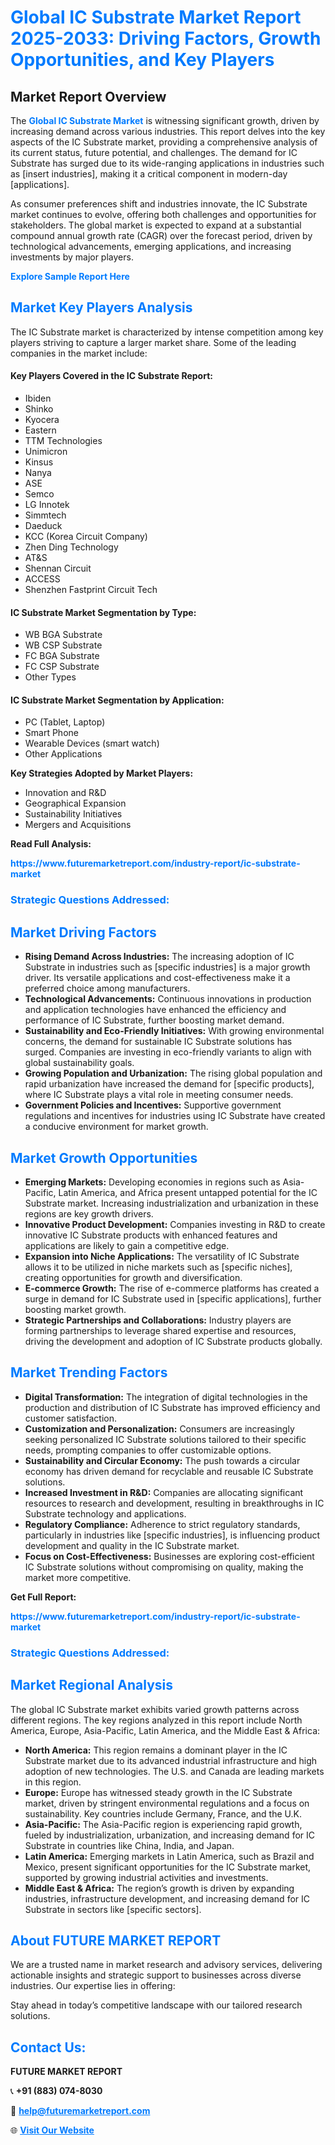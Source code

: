 <h1 style="color: #007BFF;">Global IC Substrate Market Report 2025-2033: Driving Factors, Growth Opportunities, and Key Players</h1>

<section id="overview">
<h2>Market Report Overview</h2>
<p>The <a href="https://www.futuremarketreport.com/industry-report/ic-substrate-market" style="color: #007BFF; text-decoration: none;"><strong>Global IC Substrate Market</strong></a> is witnessing significant growth, driven by increasing demand across various industries. This report delves into the key aspects of the IC Substrate market, providing a comprehensive analysis of its current status, future potential, and challenges. The demand for IC Substrate has surged due to its wide-ranging applications in industries such as [insert industries], making it a critical component in modern-day [applications].</p>
<p>As consumer preferences shift and industries innovate, the IC Substrate market continues to evolve, offering both challenges and opportunities for stakeholders. The global market is expected to expand at a substantial compound annual growth rate (CAGR) over the forecast period, driven by technological advancements, emerging applications, and increasing investments by major players.</p>
</section>

<section id="overview">
<p><a href="https://www.futuremarketreport.com/request-sample/reportId=28393" style="color: #007BFF; text-decoration: none;"><strong>Explore Sample Report Here</strong></a></p>
</section>

<section id="key-players">
<h2 style="color: #007BFF;">Market Key Players Analysis</h2>
<p>The IC Substrate market is characterized by intense competition among key players striving to capture a larger market share. Some of the leading companies in the market include:</p>
<h4>Key Players Covered in the IC Substrate Report:</h4>
<ul><li>Ibiden</li><li>Shinko</li><li>Kyocera</li><li>Eastern</li><li>TTM Technologies</li><li>Unimicron</li><li>Kinsus</li><li>Nanya</li><li>ASE</li><li>Semco</li><li>LG Innotek</li><li>Simmtech</li><li>Daeduck</li><li>KCC (Korea Circuit Company)</li><li>Zhen Ding Technology</li><li>AT&amp;S</li><li>Shennan Circuit</li><li>ACCESS</li><li>Shenzhen Fastprint Circuit Tech</li></ul>
<h4>IC Substrate Market Segmentation by Type:</h4>
<ul><li>WB BGA Substrate</li><li>WB CSP Substrate</li><li>FC BGA Substrate</li><li>FC CSP Substrate</li><li>Other Types</li></ul>

<h4>IC Substrate Market Segmentation by Application:</h4>
<ul><li>PC (Tablet, Laptop)</li><li>Smart Phone</li><li>Wearable Devices (smart watch)</li><li>Other Applications</li></ul>
<p><strong>Key Strategies Adopted by Market Players:</strong></p>
<ul>
<li>Innovation and R&D</li>
<li>Geographical Expansion</li>
<li>Sustainability Initiatives</li>
<li>Mergers and Acquisitions</li>
</ul>
</section>

<section>
<p><strong>Read Full Analysis: </strong></p><a href="https://www.futuremarketreport.com/industry-report/ic-substrate-market" style="color: #007BFF; text-decoration: none;"><strong>https://www.futuremarketreport.com/industry-report/ic-substrate-market</strong></a>
<h3 style="color: #007BFF;">Strategic Questions Addressed:</h3>
</section>

<section id="driving-factors">
<h2 style="color: #007BFF;">Market Driving Factors</h2>
<ul>
<li><strong>Rising Demand Across Industries:</strong> The increasing adoption of IC Substrate in industries such as [specific industries] is a major growth driver. Its versatile applications and cost-effectiveness make it a preferred choice among manufacturers.</li>
<li><strong>Technological Advancements:</strong> Continuous innovations in production and application technologies have enhanced the efficiency and performance of IC Substrate, further boosting market demand.</li>
<li><strong>Sustainability and Eco-Friendly Initiatives:</strong> With growing environmental concerns, the demand for sustainable IC Substrate solutions has surged. Companies are investing in eco-friendly variants to align with global sustainability goals.</li>
<li><strong>Growing Population and Urbanization:</strong> The rising global population and rapid urbanization have increased the demand for [specific products], where IC Substrate plays a vital role in meeting consumer needs.</li>
<li><strong>Government Policies and Incentives:</strong> Supportive government regulations and incentives for industries using IC Substrate have created a conducive environment for market growth.</li>
</ul>
</section>

<section id="growth-opportunities">
<h2 style="color: #007BFF;">Market Growth Opportunities</h2>
<ul>
<li><strong>Emerging Markets:</strong> Developing economies in regions such as Asia-Pacific, Latin America, and Africa present untapped potential for the IC Substrate market. Increasing industrialization and urbanization in these regions are key growth drivers.</li>
<li><strong>Innovative Product Development:</strong> Companies investing in R&D to create innovative IC Substrate products with enhanced features and applications are likely to gain a competitive edge.</li>
<li><strong>Expansion into Niche Applications:</strong> The versatility of IC Substrate allows it to be utilized in niche markets such as [specific niches], creating opportunities for growth and diversification.</li>
<li><strong>E-commerce Growth:</strong> The rise of e-commerce platforms has created a surge in demand for IC Substrate used in [specific applications], further boosting market growth.</li>
<li><strong>Strategic Partnerships and Collaborations:</strong> Industry players are forming partnerships to leverage shared expertise and resources, driving the development and adoption of IC Substrate products globally.</li>
</ul>
</section>

<section id="trending-factors">
<h2 style="color: #007BFF;">Market Trending Factors</h2>
<ul>
<li><strong>Digital Transformation:</strong> The integration of digital technologies in the production and distribution of IC Substrate has improved efficiency and customer satisfaction.</li>
<li><strong>Customization and Personalization:</strong> Consumers are increasingly seeking personalized IC Substrate solutions tailored to their specific needs, prompting companies to offer customizable options.</li>
<li><strong>Sustainability and Circular Economy:</strong> The push towards a circular economy has driven demand for recyclable and reusable IC Substrate solutions.</li>
<li><strong>Increased Investment in R&D:</strong> Companies are allocating significant resources to research and development, resulting in breakthroughs in IC Substrate technology and applications.</li>
<li><strong>Regulatory Compliance:</strong> Adherence to strict regulatory standards, particularly in industries like [specific industries], is influencing product development and quality in the IC Substrate market.</li>
<li><strong>Focus on Cost-Effectiveness:</strong> Businesses are exploring cost-efficient IC Substrate solutions without compromising on quality, making the market more competitive.</li>
</ul>
</section>

<section>
<p><strong>Get Full Report: </strong></p><a href="https://www.futuremarketreport.com/industry-report/ic-substrate-market" style="color: #007BFF; text-decoration: none;"><strong>https://www.futuremarketreport.com/industry-report/ic-substrate-market</strong></a>
<h3 style="color: #007BFF;">Strategic Questions Addressed:</h3>
</section>


<section id="regional-analysis">
<h2 style="color: #007BFF;">Market Regional Analysis</h2>
<p>The global IC Substrate market exhibits varied growth patterns across different regions. The key regions analyzed in this report include North America, Europe, Asia-Pacific, Latin America, and the Middle East & Africa:</p>
<ul>
<li><strong>North America:</strong> This region remains a dominant player in the IC Substrate market due to its advanced industrial infrastructure and high adoption of new technologies. The U.S. and Canada are leading markets in this region.</li>
<li><strong>Europe:</strong> Europe has witnessed steady growth in the IC Substrate market, driven by stringent environmental regulations and a focus on sustainability. Key countries include Germany, France, and the U.K.</li>
<li><strong>Asia-Pacific:</strong> The Asia-Pacific region is experiencing rapid growth, fueled by industrialization, urbanization, and increasing demand for IC Substrate in countries like China, India, and Japan.</li>
<li><strong>Latin America:</strong> Emerging markets in Latin America, such as Brazil and Mexico, present significant opportunities for the IC Substrate market, supported by growing industrial activities and investments.</li>
<li><strong>Middle East & Africa:</strong> The region’s growth is driven by expanding industries, infrastructure development, and increasing demand for IC Substrate in sectors like [specific sectors].</li>
</ul>
</section>

<footer>
<h2 style="color: #007BFF;">About FUTURE MARKET REPORT</h2>
<p>We are a trusted name in market research and advisory services, delivering actionable insights and strategic support to businesses across diverse industries. Our expertise lies in offering:</p>

<p>Stay ahead in today’s competitive landscape with our tailored research solutions.</p>

<h2 style="color: #007BFF;">Contact Us:</h2>
<p><strong>FUTURE MARKET REPORT</strong></p>
<p>📞 <strong>+91 (883) 074-8030</strong></p>
<p>📧 <strong><a href="mailto:help@futuremarketreport.com" style="color: #007BFF;">help@futuremarketreport.com</a></strong></p>
<p>🌐 <strong><a href="https://www.futuremarketreport.com/" style="color: #007BFF;">Visit Our Website</a></strong></p>
</footer>